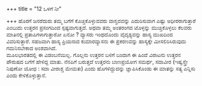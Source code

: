 +++
title = "12 ಒಳಗೆ ನೀ"

+++
ಹೊರಗೆ ಜನರೆದುರು ತಮ್ಮ ಬಗೆಗೆ ಕೊಚ್ಚಿಕೊಳ್ಳುವವರು ವಾಸ್ತವವನ್ನು ಎದುರಿಸುವಾಗ ಎಷ್ಟು ಅಧೀರರಾಗುತ್ತಾರೆ ಎಂಬುದು ಉತ್ತರನ ಪ್ರಸಂಗದಿಂದ ಸ್ಪಷ್ಟವಾಗುತ್ತದೆ. ಅಥವಾ ತಮ್ಮ ಅಂತರಂಗದ ಟೊಳ್ಳನ್ನು ಮುಚ್ಚಿಕೊಳ್ಳಲು ಕೆಲವರು ಮಾತಿನಲ್ಲಿ ಪ್ರತಾಪಿಗಳಾಗುತ್ತಾರೋ ಏನೋ ? ವ್ಯಾಸರು ಇಂಥದೊಂದು ವೈದೃಶ್ಯವನ್ನು ಹಾಸ್ಯ ಮುಖದಿಂದ ವಿವರಿಸುತ್ತಾರೆ. ಸಹಜವಾಗಿ ಹಾಸ್ಯ ಪ್ರಿಯನಾದ ಕುಮಾರವ್ಯಾಸನು ಈ ಪ್ರಕರಣವನ್ನು ಹಾಸ್ಯಕ್ಕೇ ಮೀಸಲಿರಿಸಿರುವುದು ಗಮನಿಸಬೇಕಾದ ಅಂಶವಾಗಿದೆ.   
ಮೂಲಭಾರತದಲ್ಲಿ ಈ ವಿಡಂಬನೆಯಿಲ್ಲ. ಗೊಲ್ಲನು ಉತ್ತರನ ಬಳಿಗೆ ಬಂದಾಗ ಈ ಹಿಂದೆ ವಿರಾಟನು ಉತ್ತರನ ಪೌರುಷದ ಬಗೆಗೆ  ಹೇಳಿದ್ದ ಮಾತು. ನೆನಪಿಗೆ ಬರುತ್ತದೆ ಉತ್ತರನು ಬಾಣಪ್ರಯೋಗ ಸಮರ್ಥ, ಸದಾವೀರ (ಇಷ್ವಸ್ತ್ರೇ ನಿಪುಣೋ ಯೋಧ : ಸದಾ ವೀರಾಶ್ಚ ಮೇಮತಃ) ಎಂದು ಹೊಗಳಿದ್ದುದನ್ನು ಜ್ಞಾಪಿಸಿಕೊಂಡು ಈ ಮಾತನ್ನು ಸತ್ಯ ಎನ್ನಿಸು ಎಂದು ಕೇಳಿಕೊಳ್ಳುತ್ತಾನೆ.